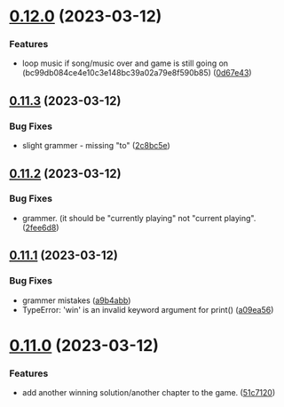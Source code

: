 # [0.12.0](https://github.com/KendallDoesCoding/Choose-Your-Own-Adventure-Game/compare/v0.11.3...v0.12.0) (2023-03-12)


### Features

* loop music if song/music over and game is still going on (bc99db084ce4e10c3e148bc39a02a79e8f590b85) ([0d67e43](https://github.com/KendallDoesCoding/Choose-Your-Own-Adventure-Game/commit/0d67e434af96e58f8624cb892e822f357de99150))



## [0.11.3](https://github.com/KendallDoesCoding/Choose-Your-Own-Adventure-Game/compare/v0.11.2...v0.11.3) (2023-03-12)


### Bug Fixes

* slight grammer - missing "to" ([2c8bc5e](https://github.com/KendallDoesCoding/Choose-Your-Own-Adventure-Game/commit/2c8bc5efec9e846e12df0eacc7e3460ee0744451))



## [0.11.2](https://github.com/KendallDoesCoding/Choose-Your-Own-Adventure-Game/compare/v0.11.1...v0.11.2) (2023-03-12)


### Bug Fixes

* grammer. (it should be "currently playing" not "current playing". ([2fee6d8](https://github.com/KendallDoesCoding/Choose-Your-Own-Adventure-Game/commit/2fee6d8c9ec65989ba83e99427e807f3450bad8c))



## [0.11.1](https://github.com/KendallDoesCoding/Choose-Your-Own-Adventure-Game/compare/v0.11.0...v0.11.1) (2023-03-12)


### Bug Fixes

* grammer mistakes ([a9b4abb](https://github.com/KendallDoesCoding/Choose-Your-Own-Adventure-Game/commit/a9b4abb1f20f4d63951c3d640aaa6aa198f69005))
* TypeError: 'win' is an invalid keyword argument for print() ([a09ea56](https://github.com/KendallDoesCoding/Choose-Your-Own-Adventure-Game/commit/a09ea561956e9476a452fe491f7295ab902184f4))



# [0.11.0](https://github.com/KendallDoesCoding/Choose-Your-Own-Adventure-Game/compare/v0.10.0...v0.11.0) (2023-03-12)


### Features

* add another winning solution/another chapter to the game. ([51c7120](https://github.com/KendallDoesCoding/Choose-Your-Own-Adventure-Game/commit/51c712089706a3fcd75019d4c656fa7db47e6cc4))



